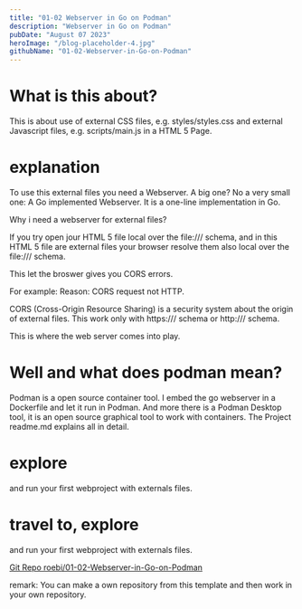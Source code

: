 ```yaml
---
title: "01-02 Webserver in Go on Podman"
description: "Webserver in Go on Podman"
pubDate: "August 07 2023"
heroImage: "/blog-placeholder-4.jpg"
githubName: "01-02-Webserver-in-Go-on-Podman"
---
```


# What is this about?

This is about use of external CSS files, e.g. styles/styles.css and external Javascript files, e.g. scripts/main.js in a HTML 5 Page.

# explanation

To use this external files you need a Webserver. A big one? No a very small one: A Go implemented Webserver. It is a one-line implementation in Go.

Why i need a webserver for external files?

If you try open jour HTML 5 file local over the file:/// schema, and in this HTML 5 file are external files your browser resolve them also local over the file:/// schema.

This let the broswer gives you CORS errors.

For example: Reason: CORS request not HTTP.

CORS (Cross-Origin Resource Sharing) is a security system about the origin of external files. This work only with https:/// schema or http:/// schema.

This is where the web server comes into play.

# Well and what does podman mean?

Podman is a open source container tool. I embed the go webserver in a Dockerfile and let it run in Podman. And more there is a Podman Desktop tool, it is an open source graphical tool to work with containers. The Project readme.md explains all in detail.

# explore

and run your first webproject with externals files.

# travel to, explore

and run your first webproject with externals files.

[Git Repo roebi/01-02-Webserver-in-Go-on-Podman](https://github.com/roebi/01-02-Webserver-in-Go-on-Podman)

remark: You can make a own repository from this template and then work in your own repository.
